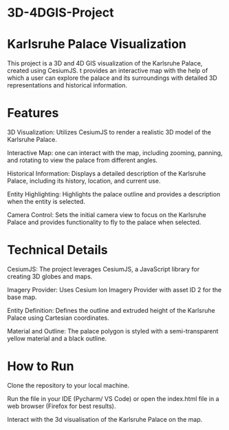 # 3D-4DGIS-Project
# Karlsruhe Palace Visualization
This project is a 3D and 4D GIS visualization of the Karlsruhe Palace, created using CesiumJS. t provides an interactive map with the help of which a user can explore the palace and its surroundings with detailed 3D representations and historical information.
# Features
3D Visualization: Utilizes CesiumJS to render a realistic 3D model of the Karlsruhe Palace.

Interactive Map: one can interact with the map, including zooming, panning, and rotating to view the palace from different angles.

Historical Information: Displays a detailed description of the Karlsruhe Palace, including its history, location, and current use.

Entity Highlighting: Highlights the palace outline and provides a description when the entity is selected.

Camera Control: Sets the initial camera view to focus on the Karlsruhe Palace and provides functionality to fly to the palace when selected.
# Technical Details
CesiumJS: The project leverages CesiumJS, a JavaScript library for creating 3D globes and maps.

Imagery Provider: Uses Cesium Ion Imagery Provider with asset ID 2 for the base map.

Entity Definition: Defines the outline and extruded height of the Karlsruhe Palace using Cartesian coordinates.

Material and Outline: The palace polygon is styled with a semi-transparent yellow material and a black outline.
# How to Run
Clone the repository to your local machine.

Run the file in your IDE (Pycharm/ VS Code) or open the index.html file in a web browser (Firefox for best results).

Interact with the 3d visualisation of the Karlsruhe Palace on the map.
